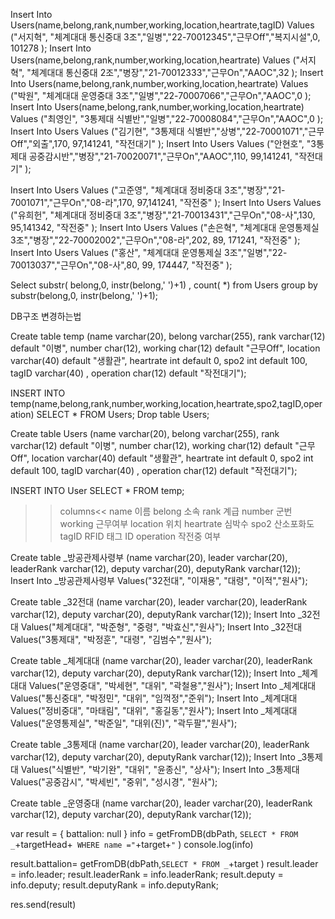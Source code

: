 
Insert Into Users(name,belong,rank,number,working,location,heartrate,tagID) Values ("서지혁", "체계대대 통신중대 3조","일병","22-70012345","근무Off","복지시설",0, 101278 );
Insert Into Users(name,belong,rank,number,working,location,heartrate) Values ("서지혁", "체계대대 통신중대 2조","병장","21-70012333","근무On","AAOC",32 );
Insert Into Users(name,belong,rank,number,working,location,heartrate) Values ("박원", "체계대대 운영중대 3조","일병","22-70007066","근무On","AAOC",0 );
Insert Into Users(name,belong,rank,number,working,location,heartrate) Values ("최영인", "3통제대 식별반","일병","22-70008084","근무On","AAOC",0 );
Insert Into Users Values ("김기현", "3통제대 식별반","상병","22-70001071","근무Off","외출",170, 97,141241, "작전대기" );
Insert Into Users Values ("안현호", "3통제대 공중감시반","병장","21-70020071","근무On","AAOC",110, 99,141241, "작전대기" );

Insert Into Users Values ("고준영", "체계대대 정비중대 3조","병장","21-7001071","근무On","08-라",170, 97,141241, "작전중" );
Insert Into Users Values ("유희헌", "체계대대 정비중대 3조","병장","21-70013431","근무On","08-사",130, 95,141342, "작전중" );
Insert Into Users  Values ("손은혁", "체계대대 운영통제실 3조","병장","22-70002002","근무On","08-라",202, 89, 171241, "작전중" );
Insert Into Users  Values ("홍산", "체계대대 운영통제실 3조","일병","22-70013037","근무On","08-사",80, 99, 174447, "작전중" );


Select substr( belong,0, instr(belong,' ')+1) ,  count( *) from Users group by substr(belong,0, instr(belong,' ')+1);


DB구조 변경하는법

Create table temp (name varchar(20),
belong varchar(255),
rank varchar(12) default "이병",
number char(12),
working char(12) default "근무Off",
location varchar(40) default "생활관",
heartrate int default 0,
spo2 int default 100,
tagID varchar(40) ,
operation char(12) default "작전대기");

INSERT INTO temp(name,belong,rank,number,working,location,heartrate,spo2,tagID,operation) SELECT * FROM Users;
Drop table Users;

Create table Users (name varchar(20),
belong varchar(255),
rank varchar(12) default "이병",
number char(12),
working char(12) default "근무Off",
location varchar(40) default "생활관",
heartrate int default 0,
spo2 int default 100,
tagID varchar(40) ,
operation char(12) default "작전대기");

INSERT INTO User SELECT * FROM temp;




>>columns<<
name 이름
belong 소속
rank 계급
number 군번
working 근무여부
location 위치
heartrate 심박수
spo2 산소포화도
tagID RFID 태그 ID
operation 작전중 여부

Create table _방공관제사령부 (name varchar(20), leader varchar(20), leaderRank varchar(12), deputy varchar(20), deputyRank varchar(12));
Insert Into _방공관제사령부 Values("32전대", "이재용", "대령", "이적","원사");

Create table _32전대 (name varchar(20), leader varchar(20), leaderRank varchar(12), deputy varchar(20), deputyRank varchar(12));
Insert Into _32전대 Values("체계대대", "박준형", "중령", "박효신","원사");
Insert Into _32전대 Values("3통제대", "박정훈", "대령", "김범수","원사");


Create table _체계대대 (name varchar(20), leader varchar(20), leaderRank varchar(12), deputy varchar(20), deputyRank varchar(12));
Insert Into _체계대대 Values("운영중대", "박세현", "대위", "곽철용","원사");
Insert Into _체계대대 Values("통신중대", "박정민", "대위", "임꺽정","준위");
Insert Into _체계대대 Values("정비중대", "마태림", "대위", "홍길동","원사");
Insert Into _체계대대 Values("운영통제실", "박준일", "대위(진)", "곽두팔","원사");

Create table _3통제대 (name varchar(20), leader varchar(20), leaderRank varchar(12), deputy varchar(20), deputyRank varchar(12));
Insert Into _3통제대 Values("식별반", "박기완", "대위", "윤종신", "상사");
Insert Into _3통제대 Values("공중감시", "박세빈", "중위", "성시경", "원사");

Create table _운영중대 (name varchar(20), leader varchar(20), leaderRank varchar(12), deputy varchar(20), deputyRank varchar(12));



  var result = { battalion: null } 
  info = getFromDB(dbPath, `SELECT * FROM _`+targetHead+` WHERE name ="`+target+`"` )
  console.log(info)
  
  result.battalion= getFromDB(dbPath,`SELECT * FROM _`+target )
  result.leader = info.leader;  result.leaderRank = info.leaderRank;
  result.deputy = info.deputy;  result.deputyRank = info.deputyRank;

  res.send(result)